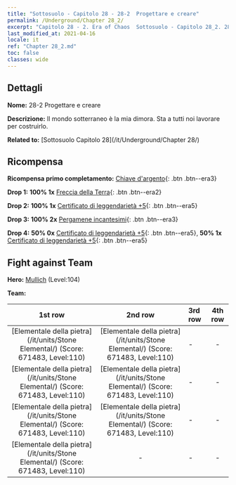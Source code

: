 ```yaml
---
title: "Sottosuolo - Capitolo 28 - 28-2  Progettare e creare"
permalink: /Underground/Chapter 28_2/
excerpt: "Capitolo 28 - 2. Era of Chaos  Sottosuolo - Capitolo 28_2. 28-2  Progettare e creare"
last_modified_at: 2021-04-16
locale: it
ref: "Chapter 28_2.md"
toc: false
classes: wide
---
```


## Dettagli

 **Nome:** 28-2  Progettare e creare

 **Descrizione:**       Il mondo sotterraneo è la mia dimora. Sta a tutti noi lavorare per costruirlo.

 **Related to:** [Sottosuolo Capitolo 28](/it/Underground/Chapter 28/)

## Ricompensa

 **Ricompensa primo completamento:** [Chiave d'argento](/it/Items/con_693/){: .btn .btn--era3}

 **Drop 1:** **100% 1x** [Freccia della Terra](/it/Items/her_464/){: .btn .btn--era2}

 **Drop 2:** **100% 1x** [Certificato di leggendarietà +5](/it/Items/mat_102/){: .btn .btn--era5}

 **Drop 3:** **100% 2x** [Pergamene incantesimi](/it/Items/con_694/){: .btn .btn--era3}

 **Drop 4:** **50% 0x** [Certificato di leggendarietà +5](/it/Items/mat_102/){: .btn .btn--era5}, **50% 1x** [Certificato di leggendarietà +5](/it/Items/mat_102/){: .btn .btn--era5}


## Fight against Team
 **Hero:** [Mullich](/it/heroes/Mullich/) (Level:104)

 **Team:**


  | 1st row | 2nd row | 3rd row | 4th row |
  |:----:|:----:|:----|:----:|
  | [Elementale della pietra](/it/units/Stone Elemental/) (Score: 671483, Level:110)  | [Elementale della pietra](/it/units/Stone Elemental/) (Score: 671483, Level:110)  | - | - |
  | [Elementale della pietra](/it/units/Stone Elemental/) (Score: 671483, Level:110)  | [Elementale della pietra](/it/units/Stone Elemental/) (Score: 671483, Level:110)  | - | - |
  | [Elementale della pietra](/it/units/Stone Elemental/) (Score: 671483, Level:110)  | [Elementale della pietra](/it/units/Stone Elemental/) (Score: 671483, Level:110)  | - | - |
  | [Elementale della pietra](/it/units/Stone Elemental/) (Score: 671483, Level:110)  | - | - | - |


